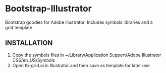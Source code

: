 Bootstrap-Illustrator
=====================

Bootstrap goodies for Adobe Illustrator. Includes symbols libraries and a grid template.

INSTALLATION
------------
1. Copy the symbols files in ~/Library/Application Support/Adobe Illustrator CS6/en_US/Symbols
2. Open tb-grid.ai in Illustrator and then save as template for later use

